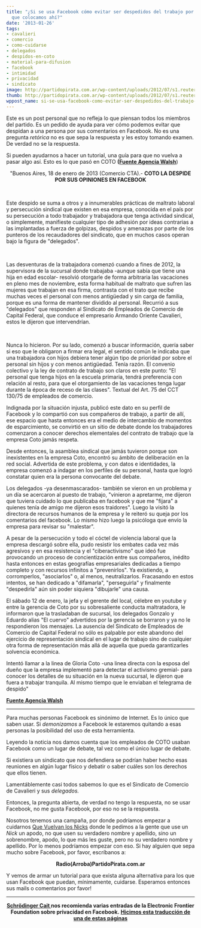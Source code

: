 ```yaml
---
title: "¿Si se usa Facebook cómo evitar ser despedidos del trabajo por los comentarios
  que colocamos ahí?"
date: '2013-01-26'
tags:
- cavalieri
- comercio
- como-cuidarse
- delegados
- despidos-en-coto
- material-para-difusion
- facebook
- intimidad
- privacidad
- sindicato
image: http://partidopirata.com.ar/wp-content/uploads/2012/07/s1.reutersmedia.net_.jpg
thumb: http://partidopirata.com.ar/wp-content/uploads/2012/07/s1.reutersmedia.net_-150x150.jpg
wppost_name: si-se-usa-facebook-como-evitar-ser-despedidos-del-trabajo-por-los-comentarios-que-colocamos-ahi
---
```


Este es un post personal que no refleja lo que piensan todos los miembros del partido.
Es un pedido de ayuda para ver cómo podemos evitar que despidan a una persona por sus comentarios en Facebook.
No es una pregunta <i>retórica</i> no es que sepa la respuesta y les estoy tomando examen.
De verdad no se la respuesta.

Si pueden ayudarnos a hacer un tutorial, una guía para que no vuelva a pasar algo así.
Esto es lo que pasó en COTO <strong>(<a href="http://www.agenciawalsh.org/aw/index.php?option=com_content&amp;view=article&amp;id=9965&amp;Itemid=81" target="_Blank">Fuente Agencia Walsh</a></strong>)
<p style="text-align: center;">"Buenos Aires, 18 de enero de 2013 (Comercio CTA).-
<strong>
COTO LA DESPIDE POR SUS OPINIONES EN FACEBOOK</strong></p>
&nbsp;

Este despido se suma a otros y a innumerables prácticas de maltrato laboral y persecución sindical que existen en esa empresa, conocida en el país por su persecución a todo trabajador y trabajadora que tenga actividad sindical, o simplemente, manifieste cualquier tipo de adhesión por ideas contrarias a las implantadas a fuerza de golpizas, despidos y amenazas por parte de los punteros de los recaudadores del sindicato, que en muchos casos operan bajo la figura de "delegados".

&nbsp;

Las desventuras de la trabajadora comenzó cuando a fines de 2012, la supervisora de la sucursal donde trabajaba -aunque sabía que tiene una hija en edad escolar- resolvió otorgarle de forma arbitraria las vacaciones en pleno mes de noviembre, esta forma habitual de maltrato que sufren las mujeres que trabajan en esa firma, contrasta con el trato que recibe muchas veces el personal con menos antigüedad y sin carga de familia, porque es una forma de mantener dividido al personal. Recurrió a sus "delegados" que responden al Sindicato de Empleados de Comercio de Capital Federal, que conduce el empresario Armando Oriente Cavalieri, estos le dijeron que intervendrían.

&nbsp;

Nunca lo hicieron. Por su lado, comenzó a buscar información, quería saber si eso que le obligaron a firmar era legal, el sentido común le indicaba que una trabajadora con hijos debiera tener algún tipo de prioridad por sobre el personal sin hijos y con menos antigüedad. Tenía razón.
El convenio colectivo y la ley de contrato de trabajo son claros en este punto: "El personal que tenga hijos en la escuela primaria, tendrá preferencia con relación al resto, para que el otorgamiento de las vacaciones tenga lugar durante la época de receso de las clases". Textual del Art. 75 del CCT 130/75 de empleados de comercio.

Indignada por la situación injusta, publicó este dato en su perfil de Facebook y lo compartió con sus compañeros de trabajo, a partir de allí, ese espacio que hasta entonces era el medio de intercambio de momentos de esparcimiento, se convirtió en un sitio de debate donde los trabajadores comenzaron a conocer derechos elementales del contrato de trabajo que la empresa Coto jamás respeta.

Desde entonces, la asamblea sindical que jamás tuvieron porque son inexistentes en la empresa Coto, encontró su ámbito de deliberación en la red social. Advertida de este problema, y con datos e identidades, la empresa comenzó a indagar en los perfiles de su personal, hasta que logró constatar quien era la persona convocante del debate.

Los delegados -ya desenmascarados- también se vieron en un problema y un día se acercaron al puesto de trabajo, "vinieron a apretarme, me dijeron que tuviera cuidado lo que publicaba en facebook y que me "fijara" a quienes tenía de amigo me dijeron esos traidores". Luego la visitó la directora de recursos humanos de la empresa y le reiteró su queja por los comentarios del facebook. Lo mismo hizo luego la psicóloga que envío la empresa para revisar su "malestar".

A pesar de la persecución y todo el cóctel de violencia laboral que la empresa descargó sobre ella, pudo resistir los embates cada vez más agresivos y en esa resistencia y el "ciberactivismo" que ideó fue provocando un proceso de concientización entre sus compañeros, inédito hasta entonces en estas geografías empresariales dedicadas a tiempo completo y con recursos infinitos a "prevenirlos". Ya existiendo, a corromperlos, "asociarlos" o, al menos, neutralizarlos. Fracasando en estos intentos, se han dedicado a "difamarla", "perseguirla" y finalmente "despedirla" aún sin poder siquiera "dibujarle" una causa.

El sábado 12 de enero, la jefa y el gerente del local, célebre en youtube y entre la gerencia de Coto por su sobresaliente conducta maltratadora, le informaron que la trasladaban de sucursal, los delegados Gonzalo y Eduardo alias "El cuervo" advertidos por la gerencia se borraron y ya no le respondieron los mensajes. La ausencia del Sindicato de Empleados de Comercio de Capital Federal no sólo es palpable por este abandono del ejercicio de representación sindical en el lugar de trabajo sino de cualquier otra forma de representación más allá de aquella que pueda garantizarles solvencia económica.

Intentó llamar a la linea de Gloria Coto -una linea directa con la esposa del dueño que la empresa implementó para detectar el activismo gremial- para conocer los detalles de su situación en la nueva sucursal, le dijeron que fuera a trabajar tranquila. Al mismo tiempo que le enviaban el telegrama de despido"

<strong><a href="http://www.agenciawalsh.org/aw/index.php?option=com_content&amp;view=article&amp;id=9965&amp;Itemid=81" target="_Blank">Fuente Agencia Walsh</a></strong>

<hr />

Para muchas personas Facebook es sinónimo de Internet. Es lo único que saben usar. Si <em>demonizamos </em>a Facebook le estaremos quitando a esas personas la posibilidad del uso de esta herramienta.

Leyendo la noticia nos damos cuenta que los empleados de COTO usaban Facebook como un lugar de debate, tal vez como el único lugar de debate.

Si existiera un sindicato que nos defendiera se podrían haber hecho esas reuniones en algún lugar físico y debatir o saber cuáles son los derechos que ellos tienen.

Lamentáblemente casi todos sabemos lo que es el Sindicato de Comercio de Cavalieri y sus <em>delegados.</em>

Entonces, la pregunta abierta, de verdad no tengo la respuesta, no se usar Facebook, no me gusta Facebook, por eso no se la respuesta.

Nosotros tenemos una campaña, por donde podríamos empezar a cuidarnos <a href="http://nicks.partidopirata.com.ar/"> Que Vuelvan los Nicks</a> donde le pedimos a la gente que use un <i>Nick</i> un apodo, no que usen su verdadero nombre y apellido, sino un sobrenombre, apodo, lo que más les guste, pero no su verdadero nombre y apellido.
Por lo menos podríamos empezar con eso.
Si hay alguien que sepa mucho sobre Facebook, por favor, escríbanos a:
<p style="text-align: center;"><strong>Radio(Arroba)PartidoPirata.com.ar</strong></p>
Y vemos de armar un tutorial para que exista alguna alternativa para los que usan Facebook que puedan, mínimamente, cuidarse.
Esperamos entonces sus mails o comentarios por favor!

<hr />
<p style="text-align: center;"><strong><a href="https://twitter.com/stimpyjaycat" target="_blank">Schrödinger Cait </a> nos recomienda varias entradas de la Electronic Frontier Foundation sobre privacidad en Facebook.</strong>
<strong> <a href="http://partidopirata.com.ar/8284/como-proteger-tu-privacidad-en-las-busquedas-de-facebook-graph">Hicimos esta traducción de una de estas páginas</a></strong></p>
